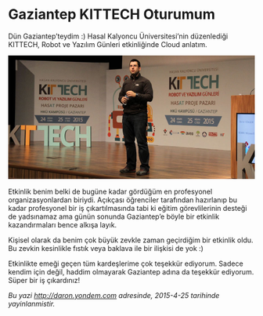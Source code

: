 # Gaziantep KITTECH Oturumum 

Dün Gaziantep’teydim :) Hasal Kalyoncu Üniversitesi’nin düzenlediği KITTECH, Robot ve Yazılım Günleri etkinliğinde Cloud anlatım. 

![](../media/Gaziantep_KITTECH_Oturumum/kittech.jpg)

Etkinlik benim belki de bugüne kadar gördüğüm en profesyonel organizasyonlardan biriydi. Açıkçası öğrenciler tarafından hazırlanıp bu kadar profesyonel bir iş çıkartılmasında tabi ki eğitim görevlilerinin desteği de yadsınamaz ama günün sonunda Gaziantep’e böyle bir etkinlik kazandırmaları bence alkışa layık. 

Kişisel olarak da benim çok büyük zevkle zaman geçirdiğim bir etkinlik oldu. Bu zevkin kesinlikle fıstık veya baklava ile bir ilişkisi de yok :) 

Etkinlikte emeği geçen tüm kardeşlerime çok teşekkür ediyorum. Sadece kendim için değil, haddim olmayarak Gaziantep adına da teşekkür ediyorum. Süper bir iş çıkardınız!


*Bu yazi http://daron.yondem.com adresinde, 2015-4-25 tarihinde yayinlanmistir.*